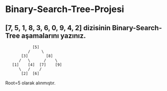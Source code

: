 # Binary-Search-Tree-Projesi
## [7, 5, 1, 8, 3, 6, 0, 9, 4, 2] dizisinin Binary-Search-Tree aşamalarını yazınız.

                [5]
              /     \
           [3]        [8] 
          /   \      /    \
       [1]    [4]  [7]    [9]
          \   /    /
           [2]  [6]

Root=5 olarak alınmıştır.
